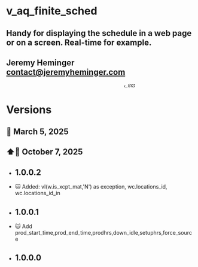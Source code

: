 
# v_aq_finite_sched
## Handy for displaying the schedule in a web page or on a screen. Real-time for example. 
## Jeremy Heminger <contact@jeremyheminger.com>

                                                ᓚᘏᗢ


# Versions

## 📅 March 5, 2025
## ⬆️📅 October 7, 2025

* ## 1.0.0.2
*   🐱 Added: 
		  vl(w.is_xcpt_mat,'N') as exception,
          wc.locations_id,
          wc.locations_id_in
* ## 1.0.0.1
*   🐱 Add prod_start_time,prod_end_time,prodhrs,down_idle,setuphrs,force_source
* ## 1.0.0.0

